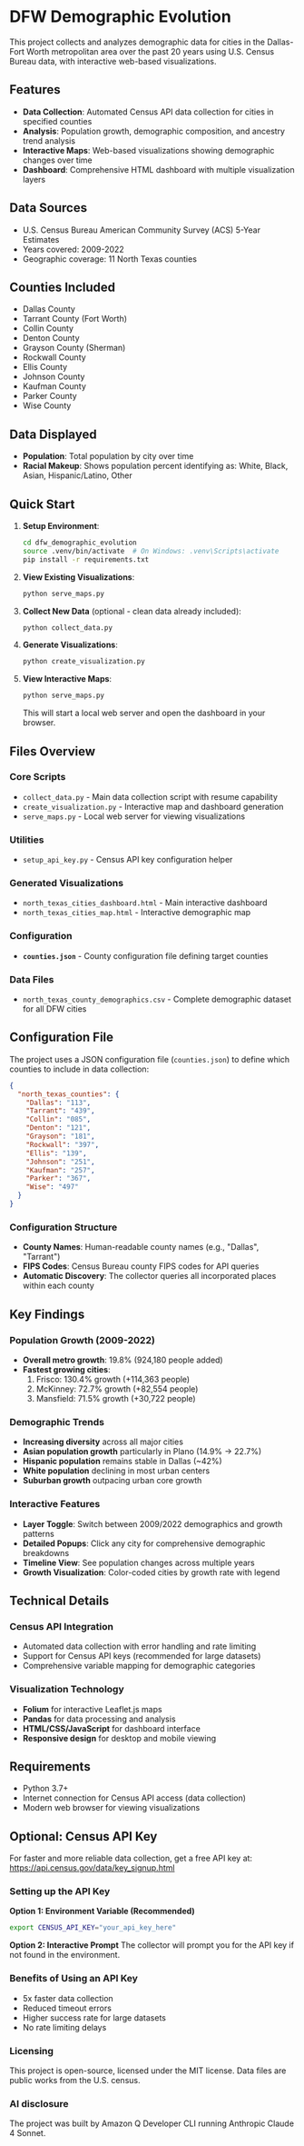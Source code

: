 # DFW Demographic Evolution

This project collects and analyzes demographic data for cities in the Dallas-Fort Worth metropolitan area over the past 20 years using U.S. Census Bureau data, with interactive web-based visualizations.

## Features

- **Data Collection**: Automated Census API data collection for cities in specified counties
- **Analysis**: Population growth, demographic composition, and ancestry trend analysis
- **Interactive Maps**: Web-based visualizations showing demographic changes over time
- **Dashboard**: Comprehensive HTML dashboard with multiple visualization layers

## Data Sources
- U.S. Census Bureau American Community Survey (ACS) 5-Year Estimates
- Years covered: 2009-2022
- Geographic coverage: 11 North Texas counties

## Counties Included
- Dallas County
- Tarrant County (Fort Worth)
- Collin County
- Denton County
- Grayson County (Sherman)
- Rockwall County
- Ellis County
- Johnson County
- Kaufman County
- Parker County
- Wise County

## Data Displayed
- **Population**: Total population by city over time
- **Racial Makeup**: Shows population percent identifying as: White, Black, Asian, Hispanic/Latino, Other


## Quick Start

1. **Setup Environment**:
   ```bash
   cd dfw_demographic_evolution
   source .venv/bin/activate  # On Windows: .venv\Scripts\activate
   pip install -r requirements.txt
   ```

2. **View Existing Visualizations**:
   ```bash
   python serve_maps.py
   ```

3. **Collect New Data** (optional - clean data already included):
   ```bash
   python collect_data.py
   ```

4. **Generate Visualizations**:
   ```bash
   python create_visualization.py
   ```

5. **View Interactive Maps**:
   ```bash
   python serve_maps.py
   ```
   This will start a local web server and open the dashboard in your browser.

## Files Overview

### Core Scripts
- `collect_data.py` - Main data collection script with resume capability
- `create_visualization.py` - Interactive map and dashboard generation
- `serve_maps.py` - Local web server for viewing visualizations

### Utilities
- `setup_api_key.py` - Census API key configuration helper

### Generated Visualizations
- `north_texas_cities_dashboard.html` - Main interactive dashboard
- `north_texas_cities_map.html` - Interactive demographic map

### Configuration
- **`counties.json`** - County configuration file defining target counties

### Data Files
- `north_texas_county_demographics.csv` - Complete demographic dataset for all DFW cities

## Configuration File

The project uses a JSON configuration file (`counties.json`) to define which counties to include in data collection:

```json
{
  "north_texas_counties": {
    "Dallas": "113",
    "Tarrant": "439", 
    "Collin": "085",
    "Denton": "121",
    "Grayson": "181",
    "Rockwall": "397",
    "Ellis": "139",
    "Johnson": "251",
    "Kaufman": "257",
    "Parker": "367",
    "Wise": "497"
  }
}
```

### Configuration Structure
- **County Names**: Human-readable county names (e.g., "Dallas", "Tarrant")
- **FIPS Codes**: Census Bureau county FIPS codes for API queries
- **Automatic Discovery**: The collector queries all incorporated places within each county

## Key Findings

### Population Growth (2009-2022)
- **Overall metro growth**: 19.8% (924,180 people added)
- **Fastest growing cities**:
  1. Frisco: 130.4% growth (+114,363 people)
  2. McKinney: 72.7% growth (+82,554 people)
  3. Mansfield: 71.5% growth (+30,722 people)

### Demographic Trends
- **Increasing diversity** across all major cities
- **Asian population growth** particularly in Plano (14.9% → 22.7%)
- **Hispanic population** remains stable in Dallas (~42%)
- **White population** declining in most urban centers
- **Suburban growth** outpacing urban core growth

### Interactive Features
- **Layer Toggle**: Switch between 2009/2022 demographics and growth patterns
- **Detailed Popups**: Click any city for comprehensive demographic breakdowns
- **Timeline View**: See population changes across multiple years
- **Growth Visualization**: Color-coded cities by growth rate with legend

## Technical Details

### Census API Integration
- Automated data collection with error handling and rate limiting
- Support for Census API keys (recommended for large datasets)
- Comprehensive variable mapping for demographic categories

### Visualization Technology
- **Folium** for interactive Leaflet.js maps
- **Pandas** for data processing and analysis
- **HTML/CSS/JavaScript** for dashboard interface
- **Responsive design** for desktop and mobile viewing

## Requirements
- Python 3.7+
- Internet connection for Census API access (data collection)
- Modern web browser for viewing visualizations

## Optional: Census API Key

For faster and more reliable data collection, get a free API key at: https://api.census.gov/data/key_signup.html

### Setting up the API Key

**Option 1: Environment Variable (Recommended)**
```bash
export CENSUS_API_KEY="your_api_key_here"
```

**Option 2: Interactive Prompt**
The collector will prompt you for the API key if not found in the environment.

### Benefits of Using an API Key
- 5x faster data collection
- Reduced timeout errors  
- Higher success rate for large datasets
- No rate limiting delays

### Licensing
This project is open-source, licensed under the MIT license. Data files are public works from the U.S. census.

### AI disclosure
The project was built by Amazon Q Developer CLI running Anthropic Claude 4 Sonnet.
